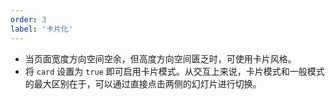 ```yaml
---
order: 3
label: '卡片化'
---
```


- 当页面宽度方向空间空余，但高度方向空间匮乏时，可使用卡片风格。
- 将 `card` 设置为 `true` 即可启用卡片模式。从交互上来说，卡片模式和一般模式的最大区别在于，可以通过直接点击两侧的幻灯片进行切换。
